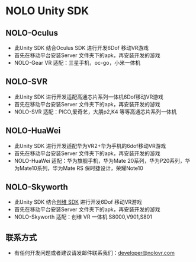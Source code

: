 # NOLO Unity SDK
## NOLO-Oculus  
* 此Unity SDK 结合Oculus SDK 进行开发6Dof 移动VR游戏
* 首先在移动平台安装Server 文件夹下的apk，再安装开发的游戏
* NOLO-Gear VR 适配：三星手机，oc-go，小米一体机

## NOLO-SVR
* 此Unity SDK 进行开发适配高通芯片系列一体机6Dof移动VR游戏
* 首先在移动平台安装Server 文件夹下的apk，再安装开发的游戏
* NOLO-SVR 适配：PICO,爱奇艺，大朋p2,K4 等等高通芯片系列一体机

## NOLO-HuaWei
* 此Unity SDK 进行开发适配华为VR2+华为手机的6dof移动VR游戏
* 首先在移动平台安装Server 文件夹下的apk，再安装开发的游戏
* NOLO-HuaWei 适配：华为旗舰手机，华为Mate 20系列，华为P20系列，华为Mate10系列，华为Mate RS 保时捷设计，荣耀Note10

## NOLO-Skyworth
* 此Unity SDK 结合[创维 SDK](https://github.com/skyworthvr/svr-unity-sdk) 进行开发6Dof 移动VR游戏
* 首先在移动平台安装Server 文件夹下的apk，再安装开发的游戏
* NOLO-Skyworth 适配：创维 VR 一体机 S8000,V901,S801

## 联系方式
* 有任何开发问题或者建议请发邮件联系我们：developer@nolovr.com 